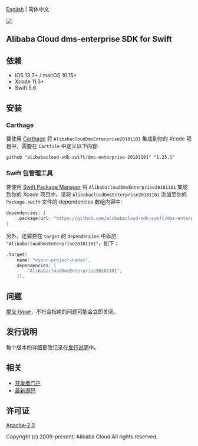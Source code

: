 [English](README.md) | 简体中文

![](https://aliyunsdk-pages.alicdn.com/icons/AlibabaCloud.svg)

## Alibaba Cloud dms-enterprise SDK for Swift

## 依赖

- iOS 13.3+ / macOS 10.15+
- Xcode 11.3+
- Swift 5.6

## 安装

### Carthage

要使用 [Carthage](https://github.com/Carthage/Carthage) 将 `AlibabacloudDmsEnterprise20181101` 集成到你的 Xcode 项目中，需要在 `Cartfile` 中定义以下内容:

```ogdl
github "alibabacloud-sdk-swift/dms-enterprise-20181101" "1.25.1"
```

### Swift 包管理工具

要使用 [Swift Package Manager](https://swift.org/package-manager/) 将 `AlibabacloudDmsEnterprise20181101` 集成到你的 Xcode 项目中，请将 `AlibabacloudDmsEnterprise20181101` 添加至你的 `Package.swift` 文件的 dependencies 数组内容中:

```swift
dependencies: [
    .package(url: "https://github.com/alibabacloud-sdk-swift/dms-enterprise-20181101.git", from: "1.25.1")
]
```

另外，还需要在 `target` 的 `dependencies` 中添加 `"AlibabacloudDmsEnterprise20181101"`，如下：

```swift
.target(
    name: "<your-project-name>",
    dependencies: [
        "AlibabacloudDmsEnterprise20181101",
    ]),
```

## 问题

[提交 Issue](https://github.com/alibabacloud-sdk-swift/dms-enterprise-20181101/issues/new)，不符合指南的问题可能会立即关闭。

## 发行说明

每个版本的详细更改记录在[发行说明](./ChangeLog.txt)中。

## 相关

* [开发者门户](https://next.api.aliyun.com/home)
* [最新源码](https://github.com/alibabacloud-sdk-swift/dms-enterprise-20181101)

## 许可证

[Apache-2.0](http://www.apache.org/licenses/LICENSE-2.0)

Copyright (c) 2009-present, Alibaba Cloud All rights reserved.
